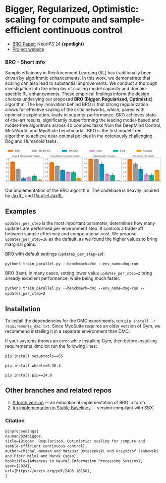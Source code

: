 # Bigger, Regularized, Optimistic: scaling for compute and sample-efficient continuous control


- [BRO Paper](https://arxiv.org/abs/2405.16158); NeurIPS'24 **(spotlight)**
- [Project website](https://sites.google.com/view/bro-agent/)

### BRO - Short info
Sample efficiency in Reinforcement Learning (RL) has traditionally been driven by algorithmic enhancements. In this work, we demonstrate that scaling can also lead to substantial improvements. We conduct a thorough investigation into the interplay of scaling model capacity and domain-specific RL enhancements. These empirical findings inform the design choices underlying our proposed **BRO (Bigger, Regularized, Optimistic)** algorithm. The key innovation behind BRO is that strong regularization allows for effective scaling of the critic networks, which, paired with optimistic exploration, leads to superior performance. BRO achieves state-of-the-art results, significantly outperforming the leading model-based and model-free algorithms across 40 complex tasks from the DeepMind Control, MetaWorld, and MyoSuite benchmarks. BRO is the first model-free algorithm to achieve near-optimal policies in the notoriously challenging Dog and Humanoid tasks.

![bro_results.png](bro_results.png)

Our implementation of the BRO algorithm. The codebase is heavily inspired by [JaxRL](https://github.com/ikostrikov/jaxrl) and [Parallel JaxRL](https://github.com/proceduralia/high_replay_ratio_continuous_control).

## Examples
``updates_per_step``  is the most important parameter, determines how many updates are performed per environment step. It controls a trade-off between sample efficiency and computational cost. We propose ``updates_per_step=10`` as the default, as we found the higher values to bring marginal gains. 

BRO with default settings (``updates_per_step=10``):

``python3 train_parallel.py --benchmark=dmc --env_name=dog-run``

BRO (fast); in many cases, setting lower value `updates_per_step=2` bring already excellent performance, while being much faster.  

``python3 train_parallel.py --benchmark=dmc --env_name=dog-run --updates_per_step=2`` 


## Installation

To install the dependencies for the DMC experiments, run ``pip install -r requirements_dmc.txt``. Since MyoSuite requires an older version of Gym, we recommend installing it in a separate environment than DMC. 

If your systems throws an error while installing Gym, then before installing requirements_dmc.txt run the following lines:


``pip install setuptools==65``

``pip install wheel==0.38.4``

``pip install pip==24.0``

## Other branches and related repos

1. [A torch version](https://github.com/naumix/BiggerRegularizedOtimistic_Torch) -- an educational implementation of BRO in torch.
2. [An implementation in Stable Baselines](https://github.com/naumix/sbx-tinkering/tree/add-BRO) -- version compliant with SBX.


### Citation

```
@inproceedings{
nauman2024bigger,
title={Bigger, Regularized, Optimistic: scaling for compute and sample-efficient continuous control},
author={Michal Nauman and Mateusz Ostaszewski and Krzysztof Jankowski and Piotr Miłoś and Marek Cygan},
booktitle={Advances in Neural Information Processing Systems},
year={2024},
url={https://arxiv.org/pdf/2405.16158},
}
```
